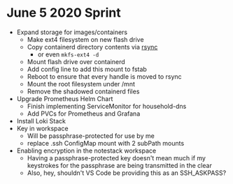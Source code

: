 # June 5 2020 Sprint

- Expand storage for images/containers
  - Make ext4 filesystem on new flash drive
  - Copy containerd directory contents via [rsync](https://unix.stackexchange.com/a/392545/7733)
    - or even `mkfs-ext4 -d`
  - Mount flash drive over containerd
  - Add config line to add this mount to fstab
  - Reboot to ensure that every handle is moved to rsync
  - Mount the root filesystem under /mnt
  - Remove the shadowed containerd files
- Upgrade Prometheus Helm Chart
  - Finish implementing ServiceMonitor for household-dns
  - Add PVCs for Prometheus and Grafana
- Install Loki Stack
- Key in workspace
  - Will be passphrase-protected for use by me
  - replace .ssh ConfigMap mount with 2 subPath mounts
- Enabling encryption in the notestack workspace
  - Having a passphrase-protected key doesn't mean much if my keystrokes for the passphrase are being transmitted in the clear
  - Also, hey, shouldn't VS Code be providing this as an SSH_ASKPASS?
